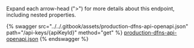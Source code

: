 Expand each arrow-head (">") for more details about this endpoint, including nested properties.  

 {% swagger src="../../.gitbook/assets/production-dfns-api-openapi.json" path="/api-keys/{apiKeyId}" method="get" %}
[production-dfns-api-openapi.json](../../.gitbook/assets/production-dfns-api-openapi.json)
{% endswagger %}

